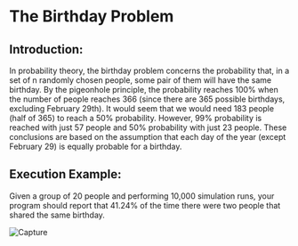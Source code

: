 # The Birthday Problem

## Introduction:

In probability theory, the birthday problem concerns the probability that, in a set of n randomly chosen people,
some pair of them will have the same birthday. By the pigeonhole principle, the probability reaches 100% when
the number of people reaches 366 (since there are 365 possible birthdays, excluding February 29th). It would
seem that we would need 183 people (half of 365) to reach a 50% probability. However, 99% probability is
reached with just 57 people and 50% probability with just 23 people. These conclusions are based on the
assumption that each day of the year (except February 29) is equally probable for a birthday.

## Execution Example:
Given a group of 20 people and performing 10,000 simulation runs, your program should report that 41.24% of
the time there were two people that shared the same birthday.

![Capture](https://user-images.githubusercontent.com/34712449/99596834-a6657b80-29ff-11eb-9da1-34a8f09942ef.PNG)

